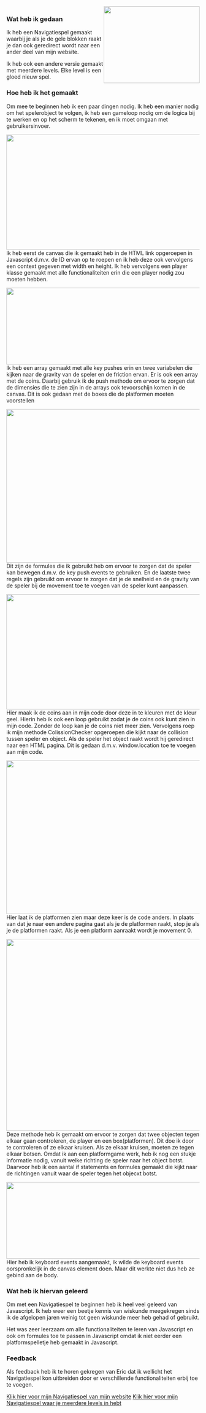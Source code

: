 <img src="Media Semester 2/Portfolio/DEV/Website foto's/navigatie.png" width="250px" height="200px" style="float: right;">	
							<h3>Wat heb ik gedaan</h3>
							<p>Ik heb een Navigatiespel gemaakt waarbij je als je de gele blokken raakt je dan ook geredirect wordt naar een ander deel van mijn website.</p>
                            <p>Ik heb ook een andere versie gemaakt met meerdere levels. Elke level is een gloed nieuw spel.</p>
							<h3>Hoe heb ik het gemaakt</h3>
							<p>Om mee te beginnen heb ik een paar dingen nodig. Ik heb een manier nodig om het spelerobject te volgen, ik heb een gameloop nodig om de logica bij te werken en op het scherm te tekenen, en ik moet omgaan met gebruikersinvoer.</p>
							<img src="Media Semester 2/Portfolio/DEV/Codes afbeeldingen/navigatie1.png" width="1100px" height="300px" style="float: right;">
							<p>Ik heb eerst de canvas die ik gemaakt heb in de HTML link opgeroepen in Javascript d.m.v. de ID ervan op te roepen en ik heb deze ook vervolgens een context gegeven met width en height. Ik heb vervolgens een player klasse gemaakt met alle functionaliteiten erin die een player nodig zou moeten hebben.</p>
							<img src="Media Semester 2/Portfolio/DEV/Codes afbeeldingen/navigatie2.png" width="1100px" height="200px" style="float: right;">
							<p>Ik heb een array gemaakt met alle key pushes erin en twee variabelen die kijken naar de gravity van de speler en de friction ervan. Er is ook een array met de coins. Daarbij gebruik ik de push methode om ervoor te zorgen dat de dimensies die te zien zijn in de arrays ook tevoorschijn komen in de canvas. Dit is ook gedaan met de boxes die de platformen moeten voorstellen</p>
							<img src="Media Semester 2/Portfolio/DEV/Codes afbeeldingen/navigatie3.png" width="1100px" height="400px" style="float: right;">
							<p>Dit zijn de formules die ik gebruikt heb om ervoor te zorgen dat de speler kan bewegen d.m.v. de key push events te gebruiken. En de laatste twee regels zijn gebruikt om ervoor te zorgen dat je de snelheid en de gravity van de speler bij de movement toe te voegen van de speler kunt aanpassen.</p>
							<img src="Media Semester 2/Portfolio/DEV/Codes afbeeldingen/navigatie4.png" width="1100px" height="300px" style="float: right;">
							<p>Hier maak ik de coins aan in mijn code door deze in te kleuren met de kleur geel. Hierin heb ik ook een loop gebruikt zodat je de coins ook kunt zien in mijn code. Zonder de loop kan je de coins niet meer zien. Vervolgens roep ik mijn methode ColissionChecker opgeroepen die kijkt naar de collision tussen speler en object. Als de speler het object raakt wordt hij geredirect naar een HTML pagina. Dit is gedaan d.m.v. window.location toe te voegen aan mijn code.</p>
							<img src="Media Semester 2/Portfolio/DEV/Codes afbeeldingen/navigatie5.png" width="1100px" height="400px" style="float: right;">
							<p>Hier laat ik de platformen zien maar deze keer is de code anders. In plaats van dat je naar een andere pagina gaat als je de platformen raakt, stop je als je de platformen raakt. Als je een platform aanraakt wordt je movement 0.</p>
							<img src="Media Semester 2/Portfolio/DEV/Codes afbeeldingen/navigatie6.png" width="1100px" height="500px" style="float: right;">
							<p>Deze methode heb ik gemaakt om ervoor te zorgen dat twee objecten tegen elkaar gaan controleren, de player en een box(platformen). Dit doe ik door te controleren of ze elkaar kruisen. Als ze elkaar kruisen, moeten ze tegen elkaar botsen. Omdat ik aan een platformgame werk, heb ik nog een stukje informatie nodig, vanuit welke richting de speler naar het object botst. Daarvoor heb ik een aantal if statements en formules gemaakt die kijkt naar de richtingen vanuit waar de speler tegen het objecxt botst.</p>
							<img src="Media Semester 2/Portfolio/DEV/Codes afbeeldingen/navigatie7.png" width="1100px" height="200px" style="float: right;">
							<p>Hier heb ik keyboard events aangemaakt, ik wilde de keyboard events oorspronkelijk in de canvas element doen. Maar dit werkte niet dus heb ze gebind aan de body.</p>
							<h3>Wat heb ik hiervan geleerd</h3>
							<p>Om met een Navigatiespel te beginnen heb ik heel veel geleerd van Javascript. Ik heb weer een beetje kennis van wiskunde meegekregen sinds ik de afgelopen jaren weinig tot geen wiskunde meer heb gehad of gebruikt.</p>
							<p>Het was zeer leerzaam om alle functionaliteiten te leren van Javascript en ook om formules toe te passen in Javascript omdat ik niet eerder een platformspelletje heb gemaakt in Javascript.</p>
							<h3>Feedback</h3>
							<p>Als feedback heb ik te horen gekregen van Eric dat ik wellicht het Navigatiespel kon uitbreiden door er verschillende functionaliteiten erbij toe te voegen.</p>
							<a href="sidescroller.html" class="button special">Klik hier voor mijn Navigatiespel van mijn website</a>
                            <a href="Sidescroller-Game/index.html" class="button special">Klik hier voor mijn Navigatiespel waar je meerdere levels in hebt</a>